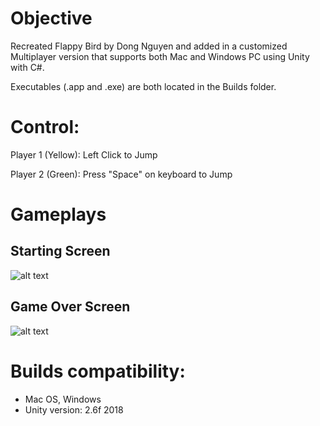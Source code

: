 # Objective
Recreated Flappy Bird by Dong Nguyen and added in a customized Multiplayer version that supports both Mac and Windows PC using Unity with C#. 

Executables (.app and .exe) are both located in the Builds folder.





# Control:
Player 1 (Yellow): Left Click to Jump   

Player 2 (Green): Press "Space" on keyboard to Jump
# Gameplays
## Starting Screen
![alt text](https://github.com/edtsoi430/FlappyBird/blob/master/resources/startScreen.png)
## Game Over Screen 
![alt text](https://github.com/edtsoi430/FlappyBird/blob/master/resources/gameOver.png)

# Builds compatibility:
  - Mac OS, Windows 
  - Unity version: 2.6f 2018
